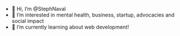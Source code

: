 - 👋 Hi, I’m @StephNaval
- 👀 I’m interested in mental health, business, startup, advocacies and social impact
- 🌱 I’m currently learning about web development!

<!---
StephNaval/StephNaval is a ✨ special ✨ repository because its `README.md` (this file) appears on your GitHub profile.
You can click the Preview link to take a look at your changes.
--->
